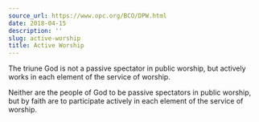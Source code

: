 ```yaml
---
source_url: https://www.opc.org/BCO/DPW.html
date: 2018-04-15
description: ''
slug: active-worship
title: Active Worship
---
```

The triune God is not a passive spectator in public worship, but actively works in each element of the service of worship. 

Neither are the people of God to be passive spectators in public worship, but by faith are to participate actively in each element of the service of worship.